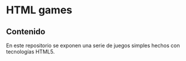 # HTML games

## Contenido
En este repositorio se exponen una serie de juegos simples hechos con tecnologías HTML5.